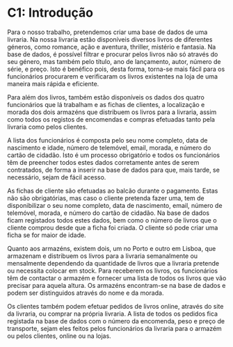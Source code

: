 # C1: Introdução

Para o nosso trabalho, pretendemos criar uma base de dados de uma livraria. Na nossa livraria estão disponíveis diversos livros de diferentes géneros, como romance, ação e aventura, thriller, mistério e fantasia. Na base de dados, é possível filtrar e procurar pelos livros não só através do seu género, mas também pelo título, ano de lançamento, autor, número de série, e preço. Isto é benéfico pois, desta forma, torna-se mais fácil para os funcionários procurarem e verificaram os livros existentes na loja de uma maneira mais rápida e eficiente. 

Para além dos livros, também estão disponíveis os dados dos quatro funcionários que lá trabalham e as fichas de clientes, a localização e morada dos dois armazéns que distribuem os livros para a livraria, assim como todos os registos de encomendas e compras efetuadas tanto pela livraria como pelos clientes. 

A lista dos funcionários é composta pelo seu nome completo, data de nascimento e idade, número de telemóvel, email, morada, e número do cartão de cidadão. Isto é um processo obrigatório e todos os funcionários têm de preencher todos estes dados corretamente antes de serem contratados, de forma a inserir na base de dados para que, mais tarde, se necessário, sejam de fácil acesso. 

As fichas de cliente são efetuadas ao balcão durante o pagamento. Estas não são obrigatórias, mas caso o cliente pretenda fazer uma, tem de disponibilizar o seu nome completo, data de nascimento, email, número de telemóvel, morada, e número do cartão de cidadão. Na base de dados ficam registados todos estes dados, bem como o número de livros que o cliente comprou desde que a ficha foi criada. O cliente só pode criar uma ficha se for maior de idade. 

Quanto aos armazéns, existem dois, um no Porto e outro em Lisboa, que armazenam e distribuem os livros para a livraria semanalmente ou mensalmente dependendo da quantidade de livros que a livraria pretende ou necessita colocar em stock. Para receberem os livros, os funcionários têm de contactar o armazém e fornecer uma lista de todos os livros que vão precisar para aquela altura. Os armazéns encontram-se na base de dados e podem ser distinguidos através do nome e da morada. 

Os clientes também podem efetuar pedidos de livros online, através do site da livraria, ou comprar na própria livraria. A lista de todos os pedidos fica registada na base de dados com o número da encomenda, peso e preço de transporte, sejam eles feitos pelos funcionários da livraria para o armazém ou pelos clientes, online ou na lojas.
